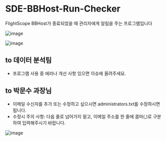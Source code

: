 # SDE-BBHost-Run-Checker
FlightScope BBHost가 종료되었을 때 관리자에게 알림을 주는 프로그램입니다

![image](https://user-images.githubusercontent.com/58966525/120576545-e94be580-c45d-11eb-8182-67dcdb3826d8.png) 

![image](https://user-images.githubusercontent.com/58966525/120576666-20ba9200-c45e-11eb-9057-8a04a72c3692.png)

## to 데이터 분석팀
* 프로그램 사용 중 에러나 개선 사항 있으면 이슈에 올려주세요. 

## to 박문수 과장님
* 이메일 수신자를 추가 또는 수정하고 싶으시면 administrators.txt를 수정하시면 됩니다.
* 수정시 주의 사항: 다음 줄로 넘어가지 말고, 이메일 주소를 한 줄에 콤마(,)로 구분하여 입력해주시기 바랍니다.

![image](https://user-images.githubusercontent.com/58966525/120576896-768f3a00-c45e-11eb-870b-f4040d41054c.png)
